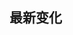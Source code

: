 <h2 class="title">最新变化</h2>
<div class="sponsor-container"></div>
<div class="ww-ads wwads-cn wwads-horizontal" data-id="327"></div>

